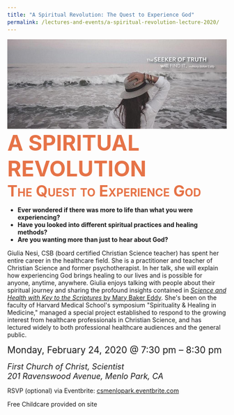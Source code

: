 ```yaml
---
title: "A Spiritual Revolution: The Quest to Experience God"
permalink: /lectures-and-events/a-spiritual-revolution-lecture-2020/
---
```


<article markdown="1">

<img alt="The SEEKER OF TRUTH will FIND IT. —Mary Baker Eddy" src="/media/lecture2020/banner.jpg" class="home-image">

<h1 style="color: #e67347; font-size: 3.5em; font-stretch: condensed; margin: 0">A SPIRITUAL REVOLUTION</h1>

<h2 style="color: #e67347; font-size: 2.5em; font-stretch: condensed; font-variant: small-caps; margin: 0">The Quest to Experience God</h2>

<ul style="font-weight: bold">
<li>Ever wondered if there was more to life than what you were experiencing?</li>
<li>Have you looked into different spiritual practices and healing methods?</li>
<li>Are you wanting more than just to hear about God?</li>
</ul>

Giulia Nesi, CSB (board certified Christian Science teacher) has spent her
entire career in the healthcare field. She is a practitioner and teacher of
Christian Science and former psychotherapist. In her talk, she will explain how
experiencing God brings healing to our lives and is possible for anyone,
anytime, anywhere. Giulia enjoys talking with people about their spiritual
journey and sharing the profound insights contained in
<a href="https://www.christianscience.com/the-christian-science-pastor/science-and-health" rel="external" target="_blank">
*Science and Health with Key to the Scriptures* by Mary Baker Eddy</a>. She's
been on the faculty of Harvard Medical School's symposium "Spirituality &
Healing in Medicine," managed a special project established to respond to the
growing interest from healthcare professionals in Christian Science, and has
lectured widely to both professional healthcare audiences and the general
public.

<time datetime="2020-02-24T19:30:00.000-0800" style="font-size: 1.5em">Monday, February 24, 2020 @ 7:30 pm – 8:30 pm</time>

<address style="font-size: 1.3em">
First Church of Christ, Scientist<br>
201 Ravenswood Avenue, Menlo Park, CA
</address>

RSVP (optional) via Eventbrite: <a href="https://csmenlopark.eventbrite.com" rel="external" target="_blank">csmenlopark.eventbrite.com</a>

Free Childcare provided on site

</article>
